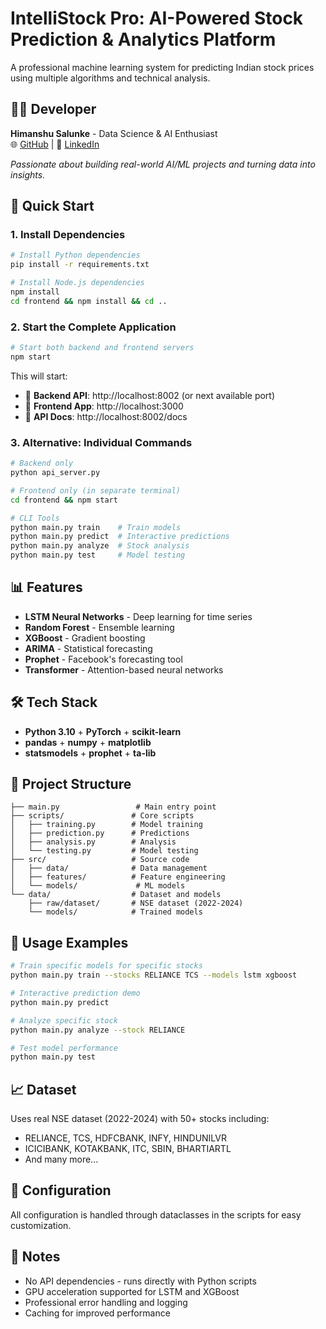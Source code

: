 # IntelliStock Pro: AI-Powered Stock Prediction & Analytics Platform

A professional machine learning system for predicting Indian stock prices using multiple algorithms and technical analysis.

## 👨‍💻 Developer

**Himanshu Salunke** - Data Science & AI Enthusiast  
🌐 [GitHub](https://github.com/HimanshuSalunke) | 💼 [LinkedIn](https://www.linkedin.com/in/himanshuksalunke/)

*Passionate about building real-world AI/ML projects and turning data into insights.*

## 🚀 Quick Start

### 1. Install Dependencies
```bash
# Install Python dependencies
pip install -r requirements.txt

# Install Node.js dependencies
npm install
cd frontend && npm install && cd ..
```

### 2. Start the Complete Application
```bash
# Start both backend and frontend servers
npm start
```
This will start:
- 📡 **Backend API**: http://localhost:8002 (or next available port)
- 🎨 **Frontend App**: http://localhost:3000
- 📖 **API Docs**: http://localhost:8002/docs

### 3. Alternative: Individual Commands
```bash
# Backend only
python api_server.py

# Frontend only (in separate terminal)
cd frontend && npm start

# CLI Tools
python main.py train    # Train models
python main.py predict  # Interactive predictions
python main.py analyze  # Stock analysis
python main.py test     # Model testing
```

## 📊 Features

- **LSTM Neural Networks** - Deep learning for time series
- **Random Forest** - Ensemble learning
- **XGBoost** - Gradient boosting
- **ARIMA** - Statistical forecasting
- **Prophet** - Facebook's forecasting tool
- **Transformer** - Attention-based neural networks

## 🛠️ Tech Stack

- **Python 3.10** + **PyTorch** + **scikit-learn**
- **pandas** + **numpy** + **matplotlib**
- **statsmodels** + **prophet** + **ta-lib**

## 📁 Project Structure

```
├── main.py                 # Main entry point
├── scripts/               # Core scripts
│   ├── training.py        # Model training
│   ├── prediction.py      # Predictions
│   ├── analysis.py        # Analysis
│   └── testing.py         # Model testing
├── src/                   # Source code
│   ├── data/              # Data management
│   ├── features/          # Feature engineering
│   └── models/             # ML models
└── data/                  # Dataset and models
    ├── raw/dataset/       # NSE dataset (2022-2024)
    └── models/            # Trained models
```

## 🎯 Usage Examples

```bash
# Train specific models for specific stocks
python main.py train --stocks RELIANCE TCS --models lstm xgboost

# Interactive prediction demo
python main.py predict

# Analyze specific stock
python main.py analyze --stock RELIANCE

# Test model performance
python main.py test
```

## 📈 Dataset

Uses real NSE dataset (2022-2024) with 50+ stocks including:
- RELIANCE, TCS, HDFCBANK, INFY, HINDUNILVR
- ICICIBANK, KOTAKBANK, ITC, SBIN, BHARTIARTL
- And many more...

## 🔧 Configuration

All configuration is handled through dataclasses in the scripts for easy customization.

## 📝 Notes

- No API dependencies - runs directly with Python scripts
- GPU acceleration supported for LSTM and XGBoost
- Professional error handling and logging
- Caching for improved performance